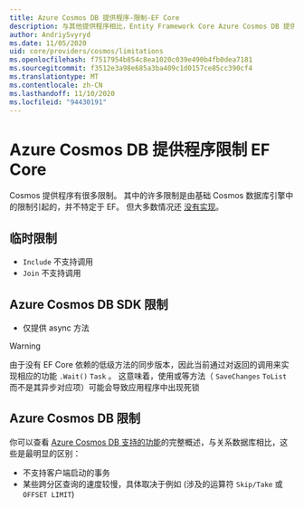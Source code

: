 ```yaml
---
title: Azure Cosmos DB 提供程序-限制-EF Core
description: 与其他提供程序相比，Entity Framework Core Azure Cosmos DB 提供程序的限制
author: AndriySvyryd
ms.date: 11/05/2020
uid: core/providers/cosmos/limitations
ms.openlocfilehash: f7517954b854c8ea1020c039e490b4fb0dea7181
ms.sourcegitcommit: f3512e3a98e685a3ba409c1d0157ce85cc390cf4
ms.translationtype: MT
ms.contentlocale: zh-CN
ms.lasthandoff: 11/10/2020
ms.locfileid: "94430191"
---
```

# <a name="ef-core-azure-cosmos-db-provider-limitations"></a>Azure Cosmos DB 提供程序限制 EF Core

Cosmos 提供程序有很多限制。 其中的许多限制是由基础 Cosmos 数据库引擎中的限制引起的，并不特定于 EF。 但大多数情况还 [没有实现](https://github.com/dotnet/efcore/issues?page=1&q=is%3Aissue+is%3Aopen+Cosmos+in%3Atitle+label%3Atype-enhancement+sort%3Areactions-%2B1-desc)。

## <a name="temporary-limitations"></a>临时限制

- `Include` 不支持调用
- `Join` 不支持调用

## <a name="azure-cosmos-db-sdk-limitations"></a>Azure Cosmos DB SDK 限制

- 仅提供 async 方法

> [!WARNING]
> 由于没有 EF Core 依赖的低级方法的同步版本，因此当前通过对返回的调用来实现相应的功能 `.Wait()` `Task` 。 这意味着，使用或等方法（ `SaveChanges` `ToList` 而不是其异步对应项）可能会导致应用程序中出现死锁

## <a name="azure-cosmos-db-limitations"></a>Azure Cosmos DB 限制

你可以查看 [Azure Cosmos DB 支持的功能](/azure/cosmos-db/modeling-data)的完整概述，与关系数据库相比，这些是最明显的区别：

- 不支持客户端启动的事务
- 某些跨分区查询的速度较慢，具体取决于例如 (涉及的运算符 `Skip/Take` 或 `OFFSET LIMIT`) 
